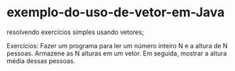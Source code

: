 # exemplo-do-uso-de-vetor-em-Java
resolvendo exercícios simples usando vetores;

Exercícios: Fazer um programa para ler um número inteiro N e a altura de N pessoas. Armazene as N alturas em um vetor. Em seguida, mostrar a altura média dessas pessoas.
